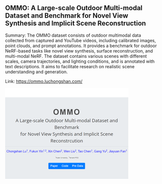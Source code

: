 ## OMMO: A Large-scale Outdoor Multi-modal Dataset and Benchmark for Novel View Synthesis and Implicit Scene Reconstruction
Summary: The OMMO dataset consists of outdoor multimodal data collected from captured and YouTube videos, including calibrated images, point clouds, and prompt annotations. It provides a benchmark for outdoor NeRF-based tasks like novel view synthesis, surface reconstruction, and multi-modal NeRF. The dataset contains various scenes with different scales, camera trajectories, and lighting conditions, and is annotated with text descriptions. It aims to facilitate research on realistic scene understanding and generation.

Link: https://ommo.luchongshan.com/

<img src="/img/195d00d9-b810-440b-9c02-b65706e8f942.png" width="400" />
<br/><br/>
